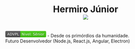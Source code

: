 <h1 align="center"> Hermiro Júnior<br>
<a href="https://www.linkedin.com/in/hermiro-junior-601bb735/">
  <img src="https://camo.githubusercontent.com/06545c27e7839e364dd109cfedf1c1fe93fca3bc/68747470733a2f2f696d672e736869656c64732e696f2f62616467652f2d4c696e6b6564496e2d626c75653f7374796c653d666c6174266c6f676f3d4c696e6b6564696e266c6f676f436f6c6f723d7768697465266c696e6b3d68747470733a2f2f7777772e6c696e6b6564696e2e636f6d2f696e2f726562656363616d616e7a692f">
</a>
</h1><br>
<svg xmlns="http://www.w3.org/2000/svg" xmlns:xlink="http://www.w3.org/1999/xlink" width="128" height="20" role="img" aria-label="ADVPL: Nivel: Sênior"><title>ADVPL: Nivel: Sênior</title><linearGradient id="s" x2="0" y2="100%"><stop offset="0" stop-color="#bbb" stop-opacity=".1"/><stop offset="1" stop-opacity=".1"/></linearGradient><clipPath id="r"><rect width="128" height="20" rx="3" fill="#fff"/></clipPath><g clip-path="url(#r)"><rect width="47" height="20" fill="#555"/><rect x="47" width="81" height="20" fill="#4c1"/><rect width="128" height="20" fill="url(#s)"/></g><g fill="#fff" text-anchor="middle" font-family="Verdana,Geneva,DejaVu Sans,sans-serif" text-rendering="geometricPrecision" font-size="110"><text aria-hidden="true" x="245" y="150" fill="#010101" fill-opacity=".3" transform="scale(.1)" textLength="370">ADVPL</text><text x="245" y="140" transform="scale(.1)" fill="#fff" textLength="370">ADVPL</text><text aria-hidden="true" x="865" y="150" fill="#010101" fill-opacity=".3" transform="scale(.1)" textLength="710">Nivel: Sênior</text><text x="865" y="140" transform="scale(.1)" fill="#fff" textLength="710">Nivel: Sênior</text></g></svg>
- Desde os primórdios da humanidade.<br>
Futuro Desenvolvedor (Node.js, React.js, Angular, Electron)


